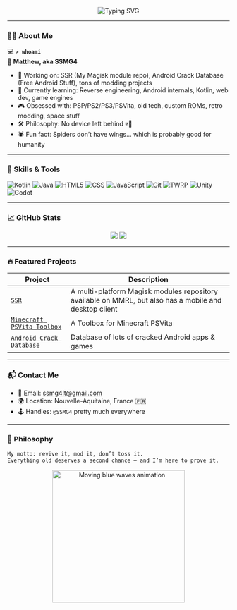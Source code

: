 <!-- Typing Banner -->
<p align="center">
  <img src="https://readme-typing-svg.demolab.com?font=Fira+Code&weight=500&size=24&pause=1000&center=true&vCenter=true&width=435&lines=Yo+I'm+SSMG4!;Retro+console+enthusiast+%F0%9F%8E%AE;Tech+nerd+%F0%9F%9A%80;I+do+wild+stuff..." alt="Typing SVG" />
</p>

---

### 🧑‍🚀 About Me

💻 **`> whoami`**  
🧠 **Matthew, aka SSMG4**

* 🔭 Working on: SSR (My Magisk module repo), Android Crack Database (Free Android Stuff), tons of modding projects
* 🌱 Currently learning: Reverse engineering, Android internals, Kotlin, web dev, game engines
* 🎮 Obsessed with: PSP/PS2/PS3/PSVita, old tech, custom ROMs, retro modding, space stuff
* 🛠️ Philosophy: No device left behind 💀📱
* 🕷️ Fun fact: Spiders don’t have wings... which is probably good for humanity

---

### 🧠 Skills & Tools

![Kotlin](https://img.shields.io/badge/-Kotlin-7F52FF?logo=kotlin&logoColor=white&style=flat)
![Java](https://img.shields.io/badge/-Java-007396?logo=java&logoColor=white&style=flat)
![HTML5](https://img.shields.io/badge/-HTML5-E34F26?logo=html5&logoColor=white&style=flat)
![CSS](https://img.shields.io/badge/-CSS-663399?logo=css&logoColor=white&style=flat)
![JavaScript](https://img.shields.io/badge/-JavaScript-F4E21D?logo=javascript&logoColor=yellow&style=flat)
![Git](https://img.shields.io/badge/-Git-F05032?logo=git&logoColor=white&style=flat)
![TWRP](https://img.shields.io/badge/-TWRP-00A0E4?logo=android&logoColor=white&style=flat)
![Unity](https://img.shields.io/badge/-Unity-000000?logo=unity&logoColor=white&style=flat)
![Godot](https://img.shields.io/badge/-Godot-2596BE?logo=Godot&logoColor=white&style=flat)

---

### 📈 GitHub Stats

<p align="center">
  <img src="https://github-readme-stats.vercel.app/api?username=SSMG4&show_icons=true&theme=radical&hide=prs" />
  <img src="https://github-readme-streak-stats.herokuapp.com/?user=SSMG4&theme=radical" />
</p>

---

### 🔥 Featured Projects

| Project                                                    | Description                                              |
| ---------------------------------------------------------- | ---------------------------------------------------------|
| [`SSR`](https://github.com/SSMG4/SSR)        | A multi-platform Magisk modules repository available on MMRL, but also has a mobile and desktop client |
| [`Minecraft PSVita Toolbox`](https://github.com/SSMG4/Minecraft-PlayStationVita-Toolbox)               | A Toolbox for Minecraft PSVita |
| [`Android Crack Database`](https://github.com/SSMG4/Android-Crack-Database)              | Database of lots of cracked Android apps & games |

---

### 📬 Contact Me

* 📧 Email: [ssmg4lt@gmail.com](mailto:ssmg4lt@gmail.com)
* 🌍 Location: Nouvelle-Aquitaine, France 🇫🇷
* 🕹️ Handles: `@SSMG4` pretty much everywhere

---

### 💬 Philosophy

```bash
My motto: revive it, mod it, don’t toss it.
Everything old deserves a second chance – and I’m here to prove it.
```

<p align="center">
  <img src="https://media.giphy.com/media/3oEjI6SIIHBdRxXI40/giphy.gif" width="300" alt="Moving blue waves animation"/>
</p>

<!---
Matt192200/Matt192200 is a ✨ special ✨ repository because its `README.md` (this file) appears on your GitHub profile.
You can click the Preview link to take a look at your changes.
--->
